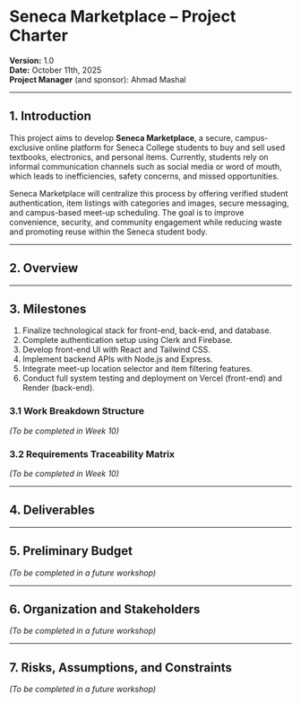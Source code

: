 # Seneca Marketplace – Project Charter  
**Version:** 1.0  
**Date:** October 11th, 2025  
**Project Manager** (and sponsor): Ahmad Mashal

---

## 1. Introduction

This project aims to develop **Seneca Marketplace**, a secure, campus-exclusive online platform for Seneca College students to buy and sell used textbooks, electronics, and personal items. Currently, students rely on informal communication channels such as social media or word of mouth, which leads to inefficiencies, safety concerns, and missed opportunities.  

Seneca Marketplace will centralize this process by offering verified student authentication, item listings with categories and images, secure messaging, and campus-based meet-up scheduling. The goal is to improve convenience, security, and community engagement while reducing waste and promoting reuse within the Seneca student body.

---

## 2. Overview  


---

## 3. Milestones  

1.	Finalize technological stack for front-end, back-end, and database.
2.	Complete authentication setup using Clerk and Firebase.
3.	Develop front-end UI with React and Tailwind CSS.
4.	Implement backend APIs with Node.js and Express.
5.	Integrate meet-up location selector and item filtering features.
6.	Conduct full system testing and deployment on Vercel (front-end) and Render (back-end).

### 3.1 Work Breakdown Structure  
*(To be completed in Week 10)*

### 3.2 Requirements Traceability Matrix  
*(To be completed in Week 10)*

---

## 4. Deliverables  



---

## 5. Preliminary Budget  
*(To be completed in a future workshop)*  

---

## 6. Organization and Stakeholders  
*(To be completed in a future workshop)*  

---

## 7. Risks, Assumptions, and Constraints  
*(To be completed in a future workshop)*  

